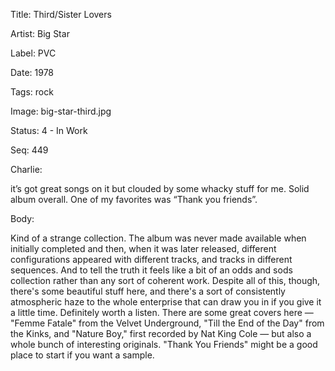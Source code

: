 Title:  Third/Sister Lovers

Artist: Big Star

Label:  PVC

Date:   1978

Tags:   rock

Image:  big-star-third.jpg

Status: 4 - In Work

Seq:    449

Charlie: 

it’s got great songs on it but clouded by some whacky stuff for me. Solid album overall. One of my favorites was “Thank you friends”.

Body: 

Kind of a strange collection. The album was never made available when initially completed and then, when it was later released, different configurations appeared with different tracks, and tracks in different sequences. And to tell the truth it feels like a bit of an odds and sods collection rather than any sort of coherent work. Despite all of this, though, there's some beautiful stuff here, and there's a sort of consistently atmospheric haze to the whole enterprise that can draw you in if you give it a little time. Definitely worth a listen. There are some great covers here — "Femme Fatale" from the Velvet Underground, "Till the End of the Day" from the Kinks, and "Nature Boy," first recorded by Nat King Cole — but also a whole bunch of interesting originals. "Thank You Friends" might be a good place to start if you want a sample. 

